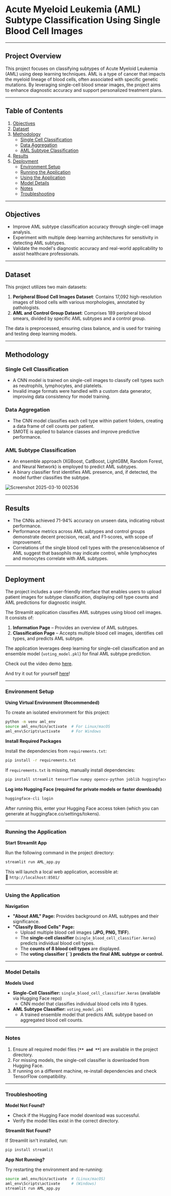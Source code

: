 # Acute Myeloid Leukemia (AML) Subtype Classification Using Single Blood Cell Images

---
## Project Overview

This project focuses on classifying subtypes of Acute Myeloid Leukemia (AML) using deep learning techniques. AML is a type of cancer that impacts the myeloid lineage of blood cells, often associated with specific genetic mutations. By leveraging single-cell blood smear images, the project aims to enhance diagnostic accuracy and support personalized treatment plans.

---
## Table of Contents
1. [Objectives](#objectives)
2. [Dataset](#dataset)
3. [Methodology](#methodology)
   - [Single Cell Classification](#single-cell-classification)
   - [Data Aggregation](#data-aggregation)
   - [AML Subtype Classification](#aml-subtype-classification)
4. [Results](#results)
5. [Deployment](#deployment)
   - [Environment Setup](#environment-setup)
   - [Running the Application](#running-the-application)
   - [Using the Application](#using-the-application)
   - [Model Details](#model-details)
   - [Notes](#notes)
   - [Troubleshooting](#troubleshooting)
   
---
## Objectives

- Improve AML subtype classification accuracy through single-cell image analysis.
- Experiment with multiple deep learning architectures for sensitivity in detecting AML subtypes.
- Validate the model's diagnostic accuracy and real-world applicability to assist healthcare professionals.
---
## Dataset

This project utilizes two main datasets:
1. **Peripheral Blood Cell Images Dataset**: Contains 17,092 high-resolution images of blood cells with various morphologies, annotated by pathologists.
2. **AML and Control Group Dataset**: Comprises 189 peripheral blood smears, divided by specific AML subtypes and a control group.

The data is preprocessed, ensuring class balance, and is used for training and testing deep learning models.

---

## Methodology

### Single Cell Classification

- A CNN model is trained on single-cell images to classify cell types such as neutrophils, lymphocytes, and platelets.
- Invalid image formats were handled with a custom data generator, improving data consistency for model training.

### Data Aggregation

- The CNN model classifies each cell type within patient folders, creating a data frame of cell counts per patient.
- SMOTE is applied to balance classes and improve predictive performance.

### AML Subtype Classification

- An ensemble approach (XGBoost, CatBoost, LightGBM, Random Forest, and Neural Network) is employed to predict AML subtypes.
- A binary classifier first identifies AML presence, and, if detected, the model further classifies the subtype.

![Screenshot 2025-03-10 002536](https://github.com/user-attachments/assets/0eec969a-f70d-4777-a77c-38cba5aedea2)


---
## Results

- The CNNs achieved 71-94% accuracy on unseen data, indicating robust performance.
- Performance metrics across AML subtypes and control groups demonstrate decent precision, recall, and F1-scores, with scope of improvement.
- Correlations of the single blood cell types with the presence/absence of AML suggest that basophils may indicate control, while lymphocytes and monocytes correlate with AML subtypes.

---

## Deployment

The project includes a user-friendly interface that enables users to upload patient images for subtype classification, displaying cell type counts and AML predictions for diagnostic insight.

The Streamlit application classifies AML subtypes using blood cell images. It consists of:

1. **Information Page** – Provides an overview of AML subtypes.
2. **Classification Page** – Accepts multiple blood cell images, identifies cell types, and predicts AML subtype.

The application leverages deep learning for single-cell classification and an ensemble model (`voting_model.pkl`) for final AML subtype prediction.

Check out the video demo [here](https://drive.google.com/file/d/1pmqf-FautlReBhRNr6v29fLoFYVruZTk/view).

And try it out for yourself [here](https://aml-subtype-classification.streamlit.app/)!

---

### Environment Setup

**Using Virtual Environment (Recommended)**

To create an isolated environment for this project:

```bash
python -m venv aml_env
source aml_env/bin/activate  # For Linux/macOS
aml_env\Scripts\activate     # For Windows
```

**Install Required Packages**

Install the dependencies from `requirements.txt`:

```bash
pip install -r requirements.txt
```

If `requirements.txt` is missing, manually install dependencies:

```bash
pip install streamlit tensorflow numpy opencv-python joblib huggingface_hub dill scikeras scikit-learn
```

**Log into Hugging Face (required for private models or faster downloads)**
```bash
huggingface-cli login
```
After running this, enter your Hugging Face access token (which you can generate at huggingface.co/settings/tokens).


---

### **Running the Application**

**Start Streamlit App**

Run the following command in the project directory:

```bash
streamlit run AML_app.py
```

This will launch a local web application, accessible at:\
📌 `http://localhost:8501/`

---

### **Using the Application**

**Navigation**

- **"About AML" Page:** Provides background on AML subtypes and their significance.
- **"Classify Blood Cells" Page:**
  - Upload multiple blood cell images (**JPG, PNG, TIFF**).
  - The **single-cell classifier** (`single_blood_cell_classifier.keras`) predicts individual blood cell types.
  - The **counts of 8 blood cell types** are displayed.
  - The **voting classifier (**``**) predicts the final AML subtype or control.**

---

### Model Details

**Models Used**

- **Single-Cell Classifier:** `single_blood_cell_classifier.keras` (available via Hugging Face repo)
  - CNN model that classifies individual blood cells into 8 types.
- **AML Subtype Classifier:** `voting_model.pkl`
  - A trained ensemble model that predicts AML subtype based on aggregated blood cell counts.

---
### Notes

1. Ensure all required model files (**``** and **``**) are available in the project directory.
2. For missing models, the single-cell classifier is downloaded from Hugging Face.
3. If running on a different machine, re-install dependencies and check TensorFlow compatibility.

---
### Troubleshooting

**Model Not Found?**

- Check if the Hugging Face model download was successful.
- Verify the model files exist in the correct directory.

 **Streamlit Not Found?**

If Streamlit isn't installed, run:

```bash
pip install streamlit
```

**App Not Running?**

Try restarting the environment and re-running:

```bash
source aml_env/bin/activate  # (Linux/macOS)  
aml_env\Scripts\activate     # (Windows)  
streamlit run AML_app.py
```



